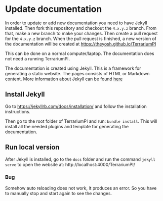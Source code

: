 # Update documentation

In order to update or add new documentation you need to have Jekyll installed. Then fork this repository and checkout the `4.x.y.z` branch. From that, make a new branch to make your changes. Then create a pull request for the `4.x.y.z` branch. When the pull request is finished, a new version of the documentation will be created at https://theyosh.github.io/TerrariumPI

This can be done on a normal computer/laptop. The documentation does not need a running TerrariumPI.

The documentation is created using Jekyll. This is a framework for generating a static website. The pages consists of HTML or Markdown content. More information about Jekyll can be found [here](https://jekyllrb.com/docs/)

## Install Jekyll

Go to https://jekyllrb.com/docs/installation/ and follow the installation instructions.

Then go to the root folder of TerrariumPI and run: `bundle install`. This will install all the needed plugins and template for generating the documentation.

## Run local version

After Jekyll is installed, go to the `docs` folder and run the command `jekyll serve` to open the website at: http://localhost:4000/TerrariumPI/

### Bug
Somehow auto reloading does not work, It produces an error. So you have to manually stop and start again to see the changes.


